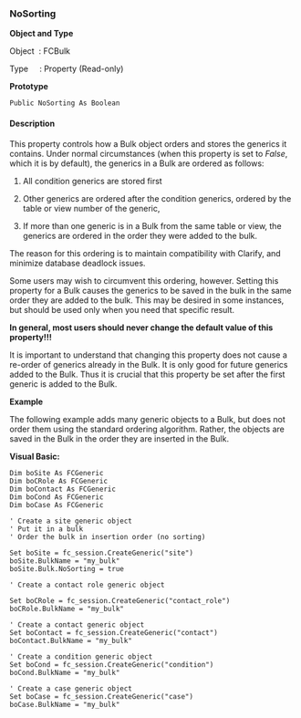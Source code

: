 ### NoSorting

**Object and Type**

Object  : FCBulk

Type     : Property (Read-only)

**Prototype**

```
Public NoSorting As Boolean
```

#### Description

This property controls how a Bulk object orders and stores the generics it contains. Under normal circumstances (when this property is set to _False_, which it is by default), the generics in a Bulk are ordered as follows:

1. All condition generics are stored first

2. Other generics are ordered after the condition generics, ordered by the table or view number of the generic,

3. If more than one generic is in a Bulk from the same table or view, the generics are ordered in the order they were added to the bulk.

The reason for this ordering is to maintain compatibility with Clarify, and minimize database deadlock issues.

Some users may wish to circumvent this ordering, however. Setting this property for a Bulk causes the generics to be saved in the bulk in the same order they are added to the bulk. This may be desired in some instances, but should be used only when you need that specific result.

**In general, most users should never change the default value of this property!!!**

It is important to understand that changing this property does not cause a re-order of generics already in the Bulk. It is only good for future generics added to the Bulk. Thus it is crucial that this property be set after the first generic is added to the Bulk.

**Example**

The following example adds many generic objects to a Bulk, but does not order them using the standard ordering algorithm. Rather, the objects are saved in the Bulk in the order they are inserted in the Bulk.

**Visual Basic:**
```
Dim boSite As FCGeneric
Dim boCRole As FCGeneric
Dim boContact As FCGeneric
Dim boCond As FCGeneric
Dim boCase As FCGeneric

' Create a site generic object
' Put it in a bulk
' Order the bulk in insertion order (no sorting)

Set boSite = fc_session.CreateGeneric("site")
boSite.BulkName = "my_bulk"
boSite.Bulk.NoSorting = true

' Create a contact role generic object

Set boCRole = fc_session.CreateGeneric("contact_role")
boCRole.BulkName = "my_bulk"

' Create a contact generic object
Set boContact = fc_session.CreateGeneric("contact")
boContact.BulkName = "my_bulk"

' Create a condition generic object
Set boCond = fc_session.CreateGeneric("condition")
boCond.BulkName = "my_bulk"

' Create a case generic object
Set boCase = fc_session.CreateGeneric("case")
boCase.BulkName = "my_bulk"
```